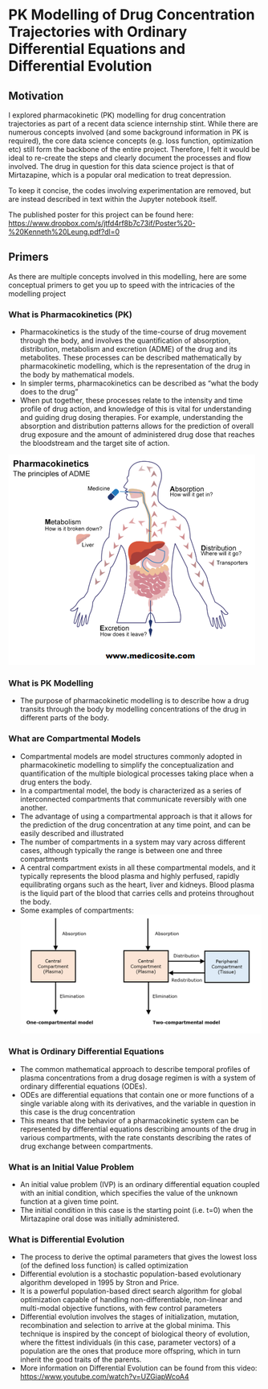 # PK Modelling of Drug Concentration Trajectories with Ordinary Differential Equations and Differential Evolution

## Motivation
I explored pharmacokinetic (PK) modelling for drug concentration trajectories as part of a recent data science internship stint. While there are numerous concepts involved (and some background information in PK is required), the core data science concepts (e.g. loss function, optimization etc) still form the backbone of the entire project. Therefore, I felt it would be ideal to re-create the steps and clearly document the processes and flow involved. The drug in question for this data science project is that of Mirtazapine, which is a popular oral medication to treat depression.

To keep it concise, the codes involving experimentation are removed, but are instead described in text within the Jupyter notebook itself. 

The published poster for this project can be found here: https://www.dropbox.com/s/jtfd4rf8b7c73if/Poster%20-%20Kenneth%20Leung.pdf?dl=0

## Primers
As there are multiple concepts involved in this modelling, here are some conceptual primers to get you up to speed with the intricacies of the modelling project

### What is Pharmacokinetics (PK)
- Pharmacokinetics is the study of the time-course of drug movement through the body, and involves the quantification of absorption, distribution, metabolism and excretion (ADME) of the drug and its metabolites. These processes can be described mathematically by pharmacokinetic modelling, which is the representation of the drug in the body by mathematical models. 
- In simpler terms, pharmacokinetics can be described as “what the body does to the drug”
- When put together, these processes relate to the intensity and time profile of drug action, and knowledge of this is vital for understanding and guiding drug dosing therapies. For example, understanding the absorption and distribution patterns allows for the prediction of overall drug exposure and the amount of administered drug dose that reaches the bloodstream and the target site of action.  
  
![alt text](https://github.com/kennethleungty/ODE-Modelling-with-Differential-Evolution/blob/main/Images/pharmacokinetics.png)


### What is PK Modelling 
- The purpose of pharmacokinetic modelling is to describe how a drug transits through the body by modelling concentrations of the drug in different parts of the body. 

### What are Compartmental Models
- Compartmental models are model structures commonly adopted in pharmacokinetic modelling to simplify the conceptualization and quantification of the multiple biological processes taking place when a drug enters the body. 
- In a compartmental model, the body is characterized as a series of interconnected compartments that communicate reversibly with one another. 
- The advantage of using a compartmental approach is that it allows for the prediction of the drug concentration at any time point, and can be easily described and illustrated 
- The number of compartments in a system may vary across different cases, although typically the range is between one and three compartments
- A central compartment exists in all these compartmental models, and it typically represents the blood plasma and highly perfused, rapidly equilibrating organs such as the heart, liver and kidneys. Blood plasma is the liquid part of the blood that carries cells and proteins throughout the body. 
- Some examples of compartments:
![alt text](https://github.com/kennethleungty/ODE-Modelling-with-Differential-Evolution/blob/main/Images/compartment-images-1.png)

### What is Ordinary Differential Equations
- The common mathematical approach to describe temporal profiles of plasma concentrations from a drug dosage regimen is with a system of ordinary differential equations (ODEs). 
- ODEs are differential equations that contain one or more functions of a single variable along with its derivatives, and the variable in question in this case is the drug concentration
- This means that the behavior of a pharmacokinetic system can be represented by differential equations describing amounts of the drug in various compartments, with the rate constants describing the rates of drug exchange between compartments. 

### What is an Initial Value Problem
- An initial value problem (IVP) is an ordinary differential equation coupled with an initial condition, which specifies the value of the unknown function at a given time point. 
- The initial condition in this case is the starting point (i.e. t=0) when the Mirtazapine oral dose was initially administered.

### What is Differential Evolution
- The process to derive the optimal parameters that gives the lowest loss (of the defined loss function) is called optimization
- Differential evolution is a stochastic population-based evolutionary algorithm developed in 1995 by Stron and Price.
- It is a powerful population-based direct search algorithm for global optimization capable of handling non-differentiable, non-linear and multi-modal objective functions, with few control parameters
- Differential evolution involves the stages of initialization, mutation, recombination and selection to arrive at the global minima.  This technique is inspired by the concept of biological theory of evolution, where the fittest individuals (in this case, parameter vectors) of a population are the ones that produce more offspring, which in turn inherit the good traits of the parents. 
- More information on Differential Evolution can be found from this video: https://www.youtube.com/watch?v=UZGiapWcoA4

